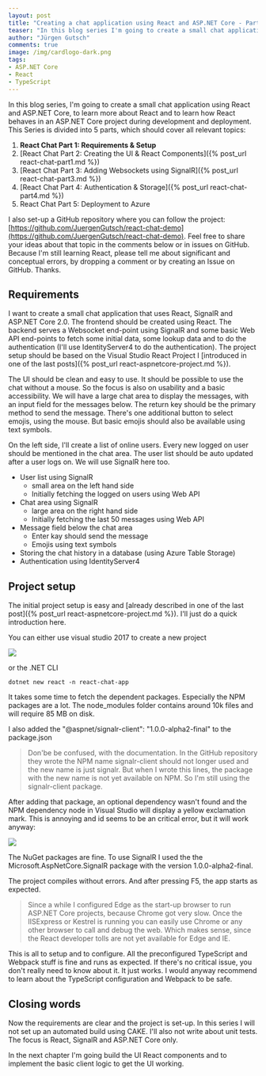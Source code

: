 ```yaml
---
layout: post
title: "Creating a chat application using React and ASP.​NET Core - Part 1"
teaser: "In this blog series I'm going to create a small chat application using React and ASP.NET Core, to learn more about React and to learn how React behaves in an ASP.NET Core project during development and deployment. This topic describes the basic requirements and the project setup."
author: "Jürgen Gutsch"
comments: true
image: /img/cardlogo-dark.png
tags: 
- ASP.NET Core
- React
- TypeScript
---
```


In this blog series, I'm going to create a small chat application using React and ASP.NET Core, to learn more about React and to learn how React behaves in an ASP.NET Core project during development and deployment. This Series is divided into 5 parts, which should cover all relevant topics:

1. **React Chat Part 1: Requirements & Setup**
2. [React Chat Part 2: Creating the UI & React Components]({% post_url react-chat-part1.md %})
3. [React Chat Part 3: Adding Websockets using SignalR]({% post_url react-chat-part3.md %})
4. [React Chat Part 4: Authentication & Storage]({% post_url react-chat-part4.md %})
5. React Chat Part 5: Deployment to Azure

I also set-up a GitHub repository where you can follow the project: [https://github.com/JuergenGutsch/react-chat-demo](https://github.com/JuergenGutsch/react-chat-demo). Feel free to share your ideas about that topic in the comments below or in issues on GitHub. Because I'm still learning React, please tell me about significant and conceptual errors, by dropping a comment or by creating an Issue on GitHub. Thanks.

## Requirements

I want to create a small chat application that uses React, SignalR and ASP.NET Core 2.0. The frontend should be created using React. The backend serves a Websocket end-point using SignalR and some basic Web API end-points to fetch some initial data, some lookup data and to do the authentication (I'll use IdentityServer4 to do the authentication). The project setup should be based on the Visual Studio React Project I [introduced in one of the last posts]({% post_url react-aspnetcore-project.md %}).

The UI should be clean and easy to use. It should be possible to use the chat without a mouse. So the focus is also on usability and a basic accessibility. We will have a large chat area to display the messages, with an input field for the messages below. The return key should be the primary method to send the message. There's one additional button to select emojis, using the mouse. But basic emojis should also be available using text symbols.

On the left side, I'll create a list of online users. Every new logged on user should be mentioned in the chat area. The user list should be auto updated after a user logs on. We will use SignalR here too.

* User list using SignalR
  * small area on the left hand side
  * Initially fetching the logged on users using Web API 
* Chat area using SignalR
  * large area on the right hand side
  * Initially fetching the last 50 messages using Web API
* Message field below the chat area
  * Enter kay should send the message
  * Emojis using text symbols
* Storing the chat history in a database (using Azure Table Storage)
* Authentication using IdentityServer4

## Project setup

The initial project setup is easy and [already described in one of the last post]({% post_url react-aspnetcore-project.md %}). I'll just do a quick introduction here. 

You can either use visual studio 2017 to create a new project

![]({{site.baseurl}}/img/react-aspnetcore/newproject.PNG)

or the .NET CLI

~~~ shell
dotnet new react -n react-chat-app
~~~

It takes some time to fetch the dependent packages. Especially the NPM packages are a lot. The node_modules folder contains around 10k files and will require 85 MB  on disk.

I also added the "@aspnet/signalr-client": "1.0.0-alpha2-final" to the package.json

> Don'be be confused, with the documentation. In the GitHub repository they wrote the NPM name signalr-client should not longer used and the new name is just signalr. But when I wrote this lines, the package with the new name is not yet available on NPM. So I'm still using the signalr-client package.

After adding that package, an optional dependency wasn't found and the NPM dependency node in Visual Studio will display a yellow exclamation mark. This is annoying and id seems to be an critical error, but it will work anyway:

![]({{site.baseurl}}/img/react-chat-app/npm-signalr.PNG)

The NuGet packages are fine. To use SignalR I used the the Microsoft.AspNetCore.SignalR package with the version 1.0.0-alpha2-final.

The project compiles without errors. And after pressing F5, the app starts as expected.

> Since a while I configured Edge as the start-up browser to run ASP.NET Core projects, because Chrome got very slow. Once the IISExpress or Kestrel is running you can easily use Chrome or any other browser to call and debug the web. Which makes sense, since the React developer tolls are not yet available for Edge and IE.

This is all to setup and to configure. All the preconfigured TypeScript and Webpack stuff is fine and runs as expected. If there's no critical issue, you don't really need to know about it. It just works. I would anyway recommend to learn about the TypeScript configuration and Webpack to be safe.

## Closing words

Now the requirements are clear and the project is set-up. In this series I will not set up an automated build using CAKE. I'll also not write about unit tests. The focus is React, SignalR and ASP.NET Core only.

In the next chapter I'm going build the UI React components and to implement the basic client logic to get the UI working.